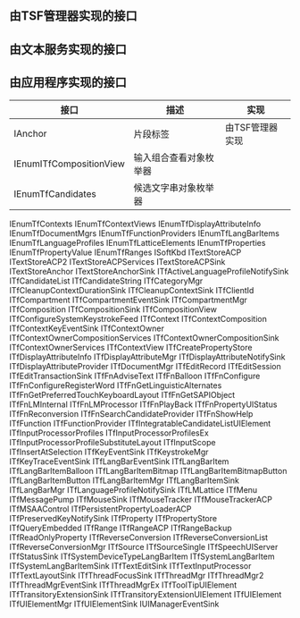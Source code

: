## 由TSF管理器实现的接口

## 由文本服务实现的接口

## 由应用程序实现的接口

接口|描述|实现
-|-|-
IAnchor|片段标签|由TSF管理器实现
IEnumITfCompositionView|输入组合查看对象枚举器|
IEnumTfCandidates|候选文字串对象枚举器|
IEnumTfContexts
IEnumTfContextViews
IEnumTfDisplayAttributeInfo
IEnumTfDocumentMgrs
IEnumTfFunctionProviders
IEnumTfLangBarItems
IEnumTfLanguageProfiles
IEnumTfLatticeElements
IEnumTfProperties
IEnumTfPropertyValue
IEnumTfRanges
ISoftKbd
ITextStoreACP
ITextStoreACP2
ITextStoreACPServices
ITextStoreACPSink
ITextStoreAnchor
ITextStoreAnchorSink
ITfActiveLanguageProfileNotifySink
ITfCandidateList
ITfCandidateString
ITfCategoryMgr
ITfCleanupContextDurationSink
ITfCleanupContextSink
ITfClientId
ITfCompartment
ITfCompartmentEventSink
ITfCompartmentMgr
ITfComposition
ITfCompositionSink
ITfCompositionView
ITfConfigureSystemKeystrokeFeed
ITfContext
ITfContextComposition
ITfContextKeyEventSink
ITfContextOwner
ITfContextOwnerCompositionServices
ITfContextOwnerCompositionSink
ITfContextOwnerServices
ITfContextView
ITfCreatePropertyStore
ITfDisplayAttributeInfo
ITfDisplayAttributeMgr
ITfDisplayAttributeNotifySink
ITfDisplayAttributeProvider
ITfDocumentMgr
ITfEditRecord
ITfEditSession
ITfEditTransactionSink
ITfFnAdviseText
ITfFnBalloon
ITfFnConfigure
ITfFnConfigureRegisterWord
ITfFnGetLinguisticAlternates
ITfFnGetPreferredTouchKeyboardLayout
ITfFnGetSAPIObject
ITfFnLMInternal
ITfFnLMProcessor
ITfFnPlayBack
ITfFnPropertyUIStatus
ITfFnReconversion
ITfFnSearchCandidateProvider
ITfFnShowHelp
ITfFunction
ITfFunctionProvider
ITfIntegratableCandidateListUIElement
ITfInputProcessorProfiles
ITfInputProcessorProfilesEx
ITfInputProcessorProfileSubstituteLayout
ITfInputScope
ITfInsertAtSelection
ITfKeyEventSink
ITfKeystrokeMgr
ITfKeyTraceEventSink
ITfLangBarEventSink
ITfLangBarItem
ITfLangBarItemBalloon
ITfLangBarItemBitmap
ITfLangBarItemBitmapButton
ITfLangBarItemButton
ITfLangBarItemMgr
ITfLangBarItemSink
ITfLangBarMgr
ITfLanguageProfileNotifySink
ITfLMLattice
ITfMenu
ITfMessagePump
ITfMouseSink
ITfMouseTracker
ITfMouseTrackerACP
ITfMSAAControl
ITfPersistentPropertyLoaderACP
ITfPreservedKeyNotifySink
ITfProperty
ITfPropertyStore
ITfQueryEmbedded
ITfRange
ITfRangeACP
ITfRangeBackup
ITfReadOnlyProperty
ITfReverseConversion
ITfReverseConversionList
ITfReverseConversionMgr
ITfSource
ITfSourceSingle
ITfSpeechUIServer
ITfStatusSink
ITfSystemDeviceTypeLangBarItem
ITfSystemLangBarItem
ITfSystemLangBarItemSink
ITfTextEditSink
ITfTextInputProcessor
ITfTextLayoutSink
ITfThreadFocusSink
ITfThreadMgr
ITfThreadMgr2
ITfThreadMgrEventSink
ITfThreadMgrEx
ITfToolTipUIElement
ITfTransitoryExtensionSink
ITfTransitoryExtensionUIElement
ITfUIElement
ITfUIElementMgr
ITfUIElementSink
IUIManagerEventSink